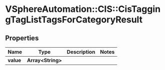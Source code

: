# VSphereAutomation::CIS::CisTaggingTagListTagsForCategoryResult

## Properties
Name | Type | Description | Notes
------------ | ------------- | ------------- | -------------
**value** | **Array&lt;String&gt;** |  | 


